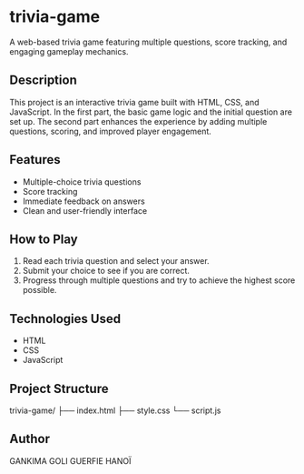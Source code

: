 # trivia-game
A web-based trivia game featuring multiple questions, score tracking, and engaging gameplay mechanics.
## Description
This project is an interactive trivia game built with HTML, CSS, and JavaScript. In the first part, the basic game logic and the initial question are set up. The second part enhances the experience by adding multiple questions, scoring, and improved player engagement.
## Features
- Multiple-choice trivia questions
- Score tracking
- Immediate feedback on answers
- Clean and user-friendly interface
## How to Play
1. Read each trivia question and select your answer.
2. Submit your choice to see if you are correct.
3. Progress through multiple questions and try to achieve the highest score possible.
## Technologies Used
- HTML
- CSS
- JavaScript
## Project Structure
trivia-game/
├── index.html
├── style.css
└── script.js
## Author
GANKIMA GOLI GUERFIE HANOÏ



